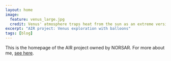 ```yaml
---
layout: home
image:
  feature: venus_large.jpg
  credit: Venus' atmosphere traps heat from the sun as an extreme version of the greenhouse effect that warms Earth. The temperature on Venus are hot enough to melt lead. (Image credit: ARTUR PLAWGO / SCIENCE PHOTO LIBRARY via Getty Images)
excerpt: "AIR project: Venus exploration with balloons"
tags: [blog]
---
```


This is the homepage of the AIR project owned by NORSAR. For more about me, <a href="/about" style="text-decoration: underline">see here</a>.
